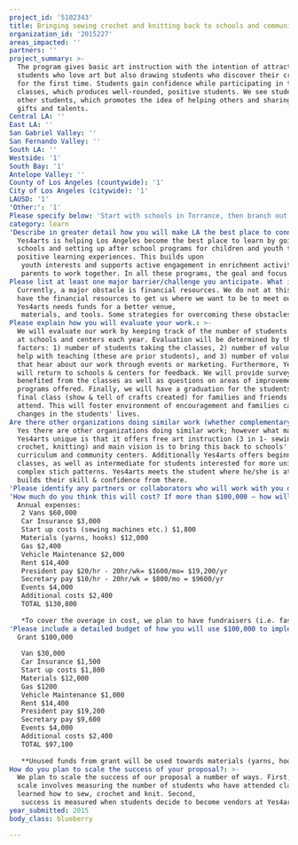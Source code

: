 ```yaml
---
project_id: '5102343'
title: Bringing sewing crochet and knitting back to schools and communities
organization_id: '2015227'
areas_impacted: ''
partners: ''
project_summary: >-
  The program gives basic art instruction with the intention of attracting
  students who love art but also drawing students who discover their creativity
  for the first time. Students gain confidence while participating in these
  classes, which produces well-rounded, positive students. We see students teach
  other students, which promotes the idea of helping others and sharing our
  gifts and talents.
Central LA: ''
East LA: ''
San Gabriel Valley: ''
San Fernando Valley: ''
South LA: ''
Westside: '1'
South Bay: '1'
Antelope Valley: ''
County of Los Angeles (countywide): '1'
City of Los Angeles (citywide): '1'
LAUSD: '1'
'Other:': '1'
Please specify below: 'Start with schools in Torrance, then branch out neighboring cities in LA'
category: learn
'Describe in greater detail how you will make LA the best place to connect:': >-
  Yes4arts is helping Los Angeles become the best place to learn by going to
  schools and setting up after school programs for children and youth to provide
  positive learning experiences. This builds upon
   youth interests and supports active engagement in enrichment activities. Then, Yes4arts is targeting women's shelters to promote psychological and emotional safety and provide job opportunities for the women with their creative products from instruction. Another goal of Yes4arts is teaching at community centers to involve the community as partners in the program and encourages children and
   parents to work together. In all these programs, the goal and focus is to provide opportunity and improvement in the lives of those students through learning of basic art instruction as well as more intermediate instruction.
Please list at least one major barrier/challenge you anticipate. What is your strategy for overcoming these obstacles?: >-
  Currently, a major obstacle is financial resources. We do not at this moment
  have the financial resources to get us where we want to be to meet our goals.
  Yes4arts needs funds for a better venue, 
   materials, and tools. Some strategies for overcoming these obstacles include having events, fundraisers, donations from arts & crafts stores, and sponsorships (i.e. Joann's, individuals). A big part of overcoming our financial obstacle would be receiving grants. Grants will take Yes4arts where it belongs- in schools and community centers- where it can really begin to make the most difference in LA.
Please explain how you will evaluate your work.: >-
  We will evaluate our work by keeping track of the number of students we teach
  at schools and centers each year. Evaluation will be determined by three
  factors: 1) number of students taking the classes, 2) number of volunteers who
  help with teaching (these are prior students), and 3) number of volunteers
  that hear about our work through events or marketing. Furthermore, Yes4arts
  will return to schools & centers for feedback. We will provide surveys of how
  benefited from the classes as well as questions on areas of improvement in the
  programs offered. Finally, we will have a graduation for the students in the
  final class (show & tell of crafts created) for families and friends to
  attend. This will foster environment of encouragement and families can see the
  changes in the students' lives.
Are there other organizations doing similar work (whether complementary or competitive)? What is unique about your proposed approach?: >-
  Yes there are other organizations doing similar work; however what makes
  Yes4arts unique is that it offers free art instruction (3 in 1- sewing,
  crochet, knitting) and main vision is to bring this back to schools'
  curriculum and community centers. Additionally Yes4arts offers beginner
  classes, as well as intermediate for students interested for more unique or
  complex stich patterns. Yes4arts meets the student where he/she is at- and
  builds their skill & confidence from there.
'Please identify any partners or collaborators who will work with you on this project. How much of the $100,000 grant award will each partner receive?': Not applicable
'How much do you think this will cost? If more than $100,000 – how will you cover the additional costs?': |-
  Annual expenses:
   2 Vans $60,000
   Car Insurance $3,000
   Start up costs (sewing machines etc.) $1,800
   Materials (yarns, hooks) $12,000
   Gas $2,400
   Vehicle Maintenance $2,000
   Rent $14,400
   President pay $20/hr - 20hr/wk= $1600/mo= $19,200/yr
   Secretary pay $10/hr - 20hr/wk = $800/mo = $9600/yr
   Events $4,000
   Additional costs $2,400
   TOTAL $130,800
   
   *To cover the overage in cost, we plan to have fundraisers (i.e. fashion shows) and marketing events to raise funds and more awareness of Yes4arts in the community and schools. Also, buying a second van is commensurate to number of volunteers and visits to school and centers. With regards to the rent, Yes4arts will have a center where students in the schools/centers can attend further art classes. Thus if the schools allow for a limited timeframe of art classes, then there is a central location for art classes.
'Please include a detailed budget of how you will use $100,000 to implement this project.': |-
  Grant $100,000
   
   Van $30,000
   Car Insurance $1,500
   Start up costs $1,800
   Materials $12,000
   Gas $1200
   Vehicle Maintenance $1,000
   Rent $14,400
   President pay $19,200
   Secretary pay $9,600
   Events $4,000
   Additional costs $2,400
   TOTAL $97,100
   
   **Unused funds from grant will be used towards materials (yarns, hooks).
How do you plan to scale the success of your proposal?: >-
  We plan to scale the success of our proposal a number of ways. First, the
  scale involves measuring the number of students who have attended classes and
  learned how to sew, crochet and knit. Second,
   success is measured when students decide to become vendors at Yes4arts events and showcase their art designs. Finally, success is measured when students return to our classes with positive updates of their lives, have made education a priority, and have become positive role models in the community for other new students. This is when Yes4arts can be proud of making a difference, one student at a time.
year_submitted: 2015
body_class: blueberry

---
```

